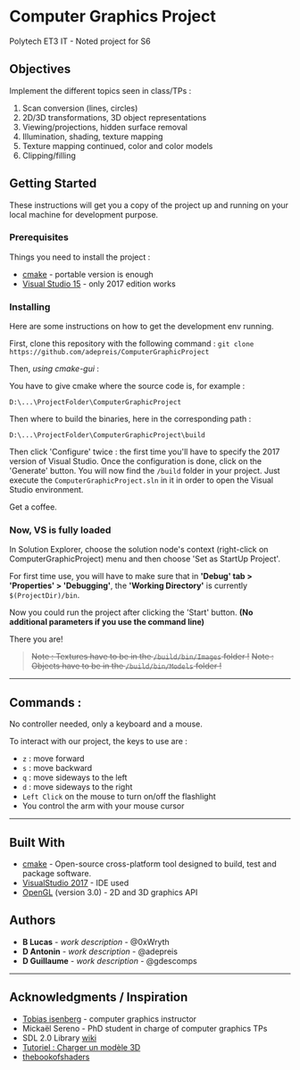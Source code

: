 # Computer Graphics Project

Polytech ET3 IT - Noted project for S6

## Objectives

Implement the different topics seen in class/TPs :

1. Scan conversion (lines, circles)
2. 2D/3D transformations, 3D object representations
3. Viewing/projections, hidden surface removal
4. Illumination, shading, texture mapping
5. Texture mapping continued, color and color models
6. Clipping/filling

## Getting Started

These instructions will get you a copy of the project up and running on your local machine for development purpose.

### Prerequisites

Things you need to install the project :

- [cmake](https://cmake.org/download/) - portable version is enough
- [Visual Studio 15](https://visualstudio.microsoft.com/fr/vs/older-downloads/) - only 2017 edition works

### Installing

Here are some instructions on how to get the development env running.

First, clone this repository with the following command :
`git clone https://github.com/adepreis/ComputerGraphicProject`


Then, *using cmake-gui* :

You have to give cmake where the source code is, for example :

```
D:\...\ProjectFolder\ComputerGraphicProject
```

Then where to build the binaries, here in the corresponding path :

```
D:\...\ProjectFolder\ComputerGraphicProject\build
```

Then click 'Configure' twice : the first time you'll have to specify the 2017 version of Visual Studio.
Once the configuration is done, click on the 'Generate' button.
You will now find the `/build` folder in your project. Just execute the `ComputerGraphicProject.sln` in it in order to open the Visual Studio environment.

Get a coffee.

### Now, VS is fully loaded
In Solution Explorer, choose the solution node's context (right-click on ComputerGraphicProject) menu and then choose 'Set as StartUp Project'.

For first time use, you will have to make sure that in **'Debug' tab > 'Properties' > 'Debugging'**, the **'Working Directory'** is currently `$(ProjectDir)/bin`.

Now you could run the project after clicking the 'Start' button.
**(No additional parameters if you use the command line)**

There you are!

> ~~Note : Textures have to be in the `/build/bin/Images` folder !~~
> ~~Note : Objects have to be in the `/build/bin/Models` folder !~~


---

## Commands :
No controller needed, only a keyboard and a mouse.

To interact with our project, the keys to use are :
- `z` : move forward
- `s` : move backward
- `q` : move sideways to the left
- `d` : move sideways to the right
- `Left Click` on the mouse to turn on/off the flashlight
- You control the arm with your mouse cursor

---

## Built With

* [cmake](https://cmake.org/) - Open-source cross-platform tool designed to build, test and package software.
* [VisualStudio 2017](https://visualstudio.microsoft.com/fr/vs/) - IDE used
* [OpenGL](https://www.opengl.org/) (version 3.0) - 2D and 3D graphics API

## Authors

* **B Lucas** - *work description* - @0xWryth
* **D Antonin** - *work description* - @adepreis
* **D Guillaume** - *work description* - @gdescomps

---

## Acknowledgments / Inspiration

* [Tobias isenberg](http://tobias.isenberg.cc/) - computer graphics instructor
* Mickaël Sereno - PhD student in charge of computer graphics TPs
* SDL 2.0 Library [wiki](https://wiki.libsdl.org/)
* [Tutoriel : Charger un modèle 3D](http://www.opengl-tutorial.org/fr/beginners-tutorials/tutorial-7-model-loading/)
* [thebookofshaders](https://thebookofshaders.com/)